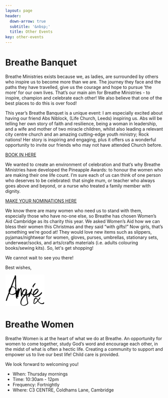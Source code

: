 ```yaml
---
layout: page
header:
  down-arrow: true
  subtitle: '&nbsp;'
  title: Other Events
key: other-events
---
```


# Breathe <span class="alt-title">Banquet</span>

Breathe Ministries exists because we, as ladies, are surrounded by others who inspire us to become more than we are. The journey they face and the paths they have travelled, give us the courage and hope to pursue ‘the more’ for our own lives. That’s our main aim for Breathe Ministries - to inspire, champion and celebrate each other! We also believe that one of the best places to do this is over food!

This year’s Breathe Banquet is a unique event: I am especially excited about having our friend Abs Niblock, (Life Church, Leeds) inspiring us. Abs will be telling her own story of faith and resilience, being a woman in leadership, and a wife and mother of two miracle children, whilst also leading a relevant city centre church and an amazing cutting-edge youth ministry; Rock nations! Her story is inspiring and engaging, plus it offers us a wonderful opportunity to invite our friends who may not have attended Church before.

[BOOK IN HERE](https://breathebanquet2018.eventbrite.co.uk/)

We wanted to create an environment of celebration and that’s why Breathe Ministries have developed the Pineapple Awards: to honour the women who are making their one life count.  I’m sure each of us can think of one person who deserves to be celebrated: that single mum, or teacher who always goes above and beyond, or a nurse who treated a family member with dignity.

[MAKE YOUR NOMINATIONS HERE](http://www.thec3.uk/pineapple)

We know there are many women who need us to stand with them, especially those who have no-one else, so Breathe has chosen Women’s Aid Cambridge as its charity this year. We asked Women’s Aid how we can bless their women this Christmas and they said “with gifts!” Now girls, that’s something we’re good at! They would love new items such as slippers, pyjamas/nightwear for women, gloves, purses, umbrellas, stationary sets, underwear/socks, and arts/crafts materials (i.e. adults colouring books/sewing kits). So, let's get shopping!

We cannot wait to see you there!

Best wishes,

<img src="/img/angie-transparent.png" alt="Angie Signature" height="100">


<br/>

# Breathe <span class="alt-title">Women</span>

Breathe Women is at the heart of what we do at Breathe. An opportunity for women to come together, study God’s word and encourage each other, in the midst of what is often a hectic life. Creating a community to support and empower us to live our best life! Child care is provided.

We look forward to welcoming you!

* When: Thursday mornings
* Time: 10:30am - 12pm
* Frequency: Fortnightly
* Where: C3 CENTRE, Coldhams Lane, Cambridge


<!-- HACK! -->

<style>
@media (min-width: 993px) {
#map {
  margin-top: 50px;
}
}
</style>
